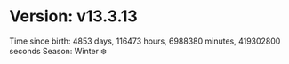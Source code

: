 # Version: v13.3.13
Time since birth: 4853 days, 116473 hours, 6988380 minutes, 419302800 seconds
Season: Winter ❄️

